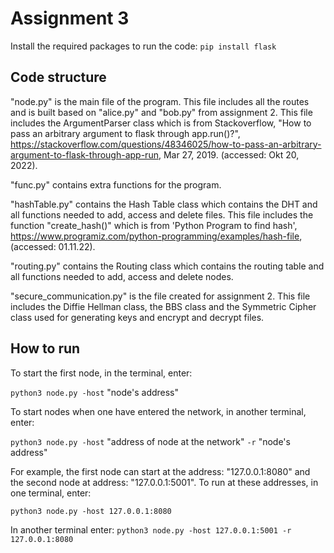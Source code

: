 # Assignment 3

Install the required packages to run the code:
`pip install flask`

## Code structure
"node.py" is the main file of the program. This file includes all the routes and is built based on "alice.py" and "bob.py" from assignment 2. This file includes the ArgumentParser class which is from Stackoverflow, "How to pass an arbitrary argument to flask through
app.run()?", https://stackoverflow.com/questions/48346025/how-to-pass-an-arbitrary-argument-to-flask-through-app-run, Mar 27, 2019. (accessed: Okt 20, 2022).

"func.py" contains extra functions for the program.

"hashTable.py" contains the Hash Table class which contains the DHT and all functions needed to add, access and delete files. This file includes the function "create_hash()" which is from 'Python Program to find hash', https://www.programiz.com/python-programming/examples/hash-file, (accessed: 01.11.22).

"routing.py" contains the Routing class which contains the routing table and all functions needed to add, access and delete nodes.

"secure_communication.py" is the file created for assignment 2. This file includes the Diffie Hellman class, the BBS class and the Symmetric Cipher class used for generating keys and encrypt and decrypt files.


## How to run
To start the first node, in the terminal, enter:

`python3 node.py -host` "node's address"

To start nodes when one have entered the network, in another terminal, enter: 

`python3 node.py -host` "address of node at the network" `-r` "node's address"


For example, the first node can start at the address: "127.0.0.1:8080" and the second node at address: "127.0.0.1:5001". To run at these addresses, in one terminal, enter:

`python3 node.py -host 127.0.0.1:8080`

In another terminal enter:
`python3 node.py -host 127.0.0.1:5001 -r 127.0.0.1:8080`
